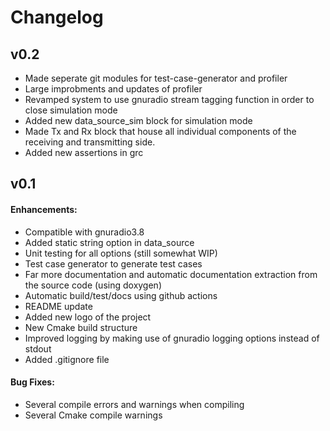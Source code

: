 # Changelog

## v0.2
- Made seperate git modules for test-case-generator and profiler
- Large improbments and updates of profiler 
- Revamped system to use gnuradio stream tagging function in order to close simulation mode
- Added new data_source_sim block for simulation mode
- Made Tx and Rx block that house all individual components of the receiving and transmitting side.
- Added new assertions in grc 
## v0.1

#### Enhancements:

- Compatible with gnuradio3.8
- Added static string option in data_source 
- Unit testing for all options (still somewhat WIP)
- Test case generator to generate test cases
- Far more documentation and automatic documentation extraction from the source code (using doxygen)
- Automatic build/test/docs using github actions
- README update
- Added new logo of the project
- New Cmake build structure 
- Improved logging by making use of gnuradio logging options instead of stdout
- Added .gitignore file

#### Bug Fixes:

- Several compile errors and warnings when compiling
- Several Cmake compile warnings

